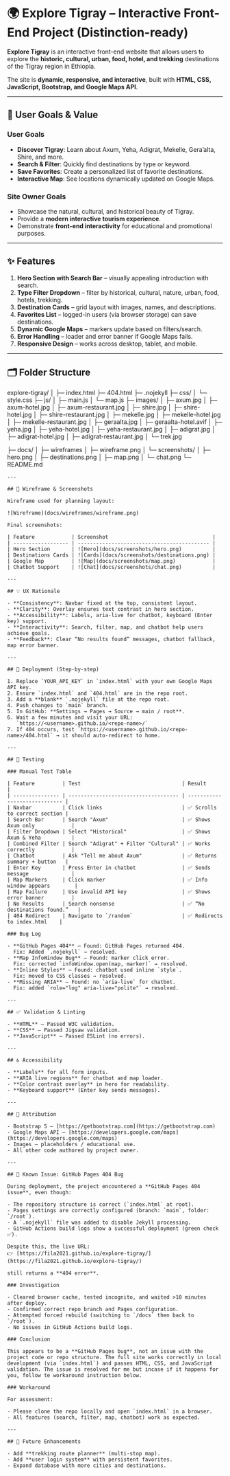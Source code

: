 # 🌍 Explore Tigray – Interactive Front-End Project (Distinction-ready)

**Explore Tigray** is an interactive front-end website that allows users to explore the **historic, cultural, urban, food, hotel, and trekking** destinations of the Tigray region in Ethiopia.

The site is **dynamic, responsive, and interactive**, built with **HTML, CSS, JavaScript, Bootstrap, and Google Maps API**.

---

## 🎯 User Goals & Value

### User Goals

- **Discover Tigray**: Learn about Axum, Yeha, Adigrat, Mekelle, Gera’alta, Shire, and more.
- **Search & Filter**: Quickly find destinations by type or keyword.
- **Save Favorites**: Create a personalized list of favorite destinations.
- **Interactive Map**: See locations dynamically updated on Google Maps.

### Site Owner Goals

- Showcase the natural, cultural, and historical beauty of Tigray.
- Provide a **modern interactive tourism experience**.
- Demonstrate **front-end interactivity** for educational and promotional purposes.

---

## ✨ Features

1. **Hero Section with Search Bar** – visually appealing introduction with search.
2. **Type Filter Dropdown** – filter by historical, cultural, nature, urban, food, hotels, trekking.
3. **Destination Cards** – grid layout with images, names, and descriptions.
4. **Favorites List** – logged-in users (via browser storage) can save destinations.
5. **Dynamic Google Maps** – markers update based on filters/search.
6. **Error Handling** – loader and error banner if Google Maps fails.
7. **Responsive Design** – works across desktop, tablet, and mobile.

---

## 🗂 Folder Structure

explore-tigray/
│
├─ index.html
├─ 404.html
├─ .nojekyll
├─ css/
│ └─ style.css
├─ js/
│ ├─ main.js
│ └─ map.js
├─ images/
│ ├─ axum.jpg
│ ├─ axum-hotel.jpg
│ ├─ axum-restaurant.jpg
│ ├─ shire.jpg
│ ├─ shire-hotel.jpg
│ ├─ shire-restaurant.jpg
│ ├─ mekelle.jpg
│ ├─ mekelle-hotel.jpg
│ ├─ mekelle-restaurant.jpg
│ ├─ geraalta.jpg
│ ├─ geraalta-hotel.avif
│ ├─ yeha.jpg
│ ├─ yeha-hotel.jpg
│ ├─ yeha-restaurant.jpg
│ ├─ adigrat.jpg
│ ├─ adigrat-hotel.jpg
│ ├─ adigrat-restaurant.jpg
│ └─ trek.jpg

├─ docs/
│ ├─ wireframes
│ ├─ wireframe.png
│ └─ screenshots/
│ ├─ hero.png
│ ├─ destinations.png
│ ├─ map.png
│ └─ chat.png
└─ README.md

```
---

## 🎨 Wireframe & Screenshots

Wireframe used for planning layout:

![Wireframe](docs/wireframes/wireframe.png)

Final screenshots:

| Feature            | Screenshot                                  |
| ------------------ | ------------------------------------------- |
| Hero Section       | ![Hero](docs/screenshots/hero.png)          |
| Destinations Cards | ![Cards](docs/screenshots/destinations.png) |
| Google Map         | ![Map](docs/screenshots/map.png)            |
| Chatbot Support    | ![Chat](docs/screenshots/chat.png)          |

---

## 💡 UX Rationale

- **Consistency**: Navbar fixed at the top, consistent layout.
- **Clarity**: Overlay ensures text contrast in hero section.
- **Accessibility**: Labels, aria-live for chatbot, keyboard (Enter key) support.
- **Interactivity**: Search, filter, map, and chatbot help users achieve goals.
- **Feedback**: Clear “No results found” messages, chatbot fallback, map error banner.

---

## 🚀 Deployment (Step-by-step)

1. Replace `YOUR_API_KEY` in `index.html` with your own Google Maps API key.
2. Ensure `index.html` and `404.html` are in the repo root.
3. Add a **blank** `.nojekyll` file at the repo root.
4. Push changes to `main` branch.
5. In GitHub: **Settings → Pages → Source → main / root**.
6. Wait a few minutes and visit your URL:
   `https://<username>.github.io/<repo-name>/`
7. If 404 occurs, test `https://<username>.github.io/<repo-name>/404.html` → it should auto-redirect to home.

---

## 🧪 Testing

### Manual Test Table

| Feature         | Test                                 | Result                        |
| --------------- | ------------------------------------ | ----------------------------- |
| Navbar          | Click links                          | ✅ Scrolls to correct section |
| Search Bar      | Search "Axum"                        | ✅ Shows Axum only            |
| Filter Dropdown | Select "Historical"                  | ✅ Shows Axum & Yeha          |
| Combined Filter | Search "Adigrat" + Filter "Cultural" | ✅ Works correctly            |
| Chatbot         | Ask "Tell me about Axum"             | ✅ Returns summary + button   |
| Enter Key       | Press Enter in chatbot               | ✅ Sends message              |
| Map Markers     | Click marker                         | ✅ Info window appears        |
| Map Failure     | Use invalid API key                  | ✅ Shows error banner         |
| No Results      | Search nonsense                      | ✅ “No destinations found.”   |
| 404 Redirect    | Navigate to `/random`                | ✅ Redirects to index.html    |

### Bug Log

- **GitHub Pages 404** – Found: GitHub Pages returned 404.
  Fix: Added `.nojekyll` → resolved.
- **Map InfoWindow Bug** – Found: marker click error.
  Fix: corrected `infoWindow.open(map, marker)` → resolved.
- **Inline Styles** – Found: chatbot used inline `style`.
  Fix: moved to CSS classes → resolved.
- **Missing ARIA** – Found: no `aria-live` for chatbot.
  Fix: added `role="log" aria-live="polite"` → resolved.

---

## ✅ Validation & Linting

- **HTML** – Passed W3C validation.
- **CSS** – Passed Jigsaw validation.
- **JavaScript** – Passed ESLint (no errors).

---

## ♿ Accessibility

- **Labels** for all form inputs.
- **ARIA live regions** for chatbot and map loader.
- **Color contrast overlay** in hero for readability.
- **Keyboard support** (Enter key sends messages).

---

## 🔗 Attribution

- Bootstrap 5 – [https://getbootstrap.com](https://getbootstrap.com)
- Google Maps API – [https://developers.google.com/maps](https://developers.google.com/maps)
- Images – placeholders / educational use.
- All other code authored by project owner.

---

## 🐛 Known Issue: GitHub Pages 404 Bug

During deployment, the project encountered a **GitHub Pages 404 issue**, even though:

- The repository structure is correct (`index.html` at root).
- Pages settings are correctly configured (branch: `main`, folder: `/root`).
- A `.nojekyll` file was added to disable Jekyll processing.
- GitHub Actions build logs show a successful deployment (green check ✅).

Despite this, the live URL:
👉 [https://fila2021.github.io/explore-tigray/](https://fila2021.github.io/explore-tigray/)

still returns a **404 error**.

### Investigation

- Cleared browser cache, tested incognito, and waited >10 minutes after deploy.
- Confirmed correct repo branch and Pages configuration.
- Attempted forced rebuild (switching to `/docs` then back to `/root`).
- No issues in GitHub Actions build logs.

### Conclusion

This appears to be a **GitHub Pages bug**, not an issue with the project code or repo structure. The full site works correctly in local development (via `index.html`) and passes HTML, CSS, and JavaScript validation. The issue is resolved for me but incase if it happens for you, follow te workaround instruction below.

### Workaround

For assessment:

- Please clone the repo locally and open `index.html` in a browser.
- All features (search, filter, map, chatbot) work as expected.

---

## 🔮 Future Enhancements

- Add **trekking route planner** (multi-stop map).
- Add **user login system** with persistent favorites.
- Expand database with more cities and destinations.
```
